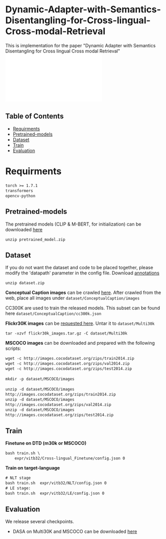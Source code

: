  # Dynamic-Adapter-with-Semantics-Disentangling-for-Cross-lingual-Cross-modal-Retrieval
 This is implementation for the paper "Dynamic Adapter with Semantics Disentangling for Cross lingual Cross modal Retrieval" 
![overview](model.pdf)
 ## Table of Contents
* [Requirments](#Requirments)
* [Pretrained-models](#Pretrained-models)
* [Dataset](#Dataset)
* [Train](#Train)
* [Evaluation](#Evaluation)
# Requirments
```
torch >= 1.7.1
transformers
opencv-python
```
## Pretrained-models
The pretrained models (CLIP & M-BERT, for initialization) can be downloaded [here](https://drive.google.com/file/d/1lJU9RwuYTvEd9r9ReM9FyXRxgkxxTStx/view?usp=sharing)
```
unzip pretrained_model.zip
```


## Dataset
If you do not want the dataset and code to be placed together, please modify the 'datapath' parameter in the config file.
Download [annotations](https://drive.google.com/file/d/1LWp6RVAXUjHvljB0xUDgIg56jQRzPHcC/view?usp=sharing)
```
unzip dataset.zip
```
**Conceptual Caption images** can be crawled [here](https://ai.google.com/research/ConceptualCaptions/download). After crawled from the web, place all images under `dataset/ConceptualCaption/images`

CC300K are used to train the released models. This subset can be found here `dataset/ConceptualCaption/cc300k.json`

**Flickr30K images** can be [requested here](https://forms.illinois.edu/sec/229675). Untar it to `dataset/Multi30k`
```
tar -xzvf flickr30k_images.tar.gz -C dataset/Multi30k
```
**MSCOCO images** can be downloaded and prepared with the following scripts:
```
wget -c http://images.cocodataset.org/zips/train2014.zip
wget -c http://images.cocodataset.org/zips/val2014.zip
wget -c http://images.cocodataset.org/zips/test2014.zip

mkdir -p dataset/MSCOCO/images

unzip -d dataset/MSCOCO/images http://images.cocodataset.org/zips/train2014.zip 
unzip -d dataset/MSCOCO/images http://images.cocodataset.org/zips/val2014.zip 
unzip -d dataset/MSCOCO/images http://images.cocodataset.org/zips/test2014.zip 
```

## Train
**Finetune on DTD (m30k or MSCOCO)**
```
bash train.sh \
    expr/vitb32/Cross-lingual_Finetune/config.json 0
```
**Train on target-language**
```
# NLT stage
bash train.sh  expr/vitb32/NLT/config.json 0
# LE stage:
bash train.sh  expr/vitb32/LE/config.json 0
```
## Evaluation
We release several checkpoints.
- DASA on Multi30K and MSCOCO can be downloaded [here](https://drive.google.com/file/d/1lJU9RwuYTvEd9r9ReM9FyXRxgkxxTStx/view?usp=sharing)

